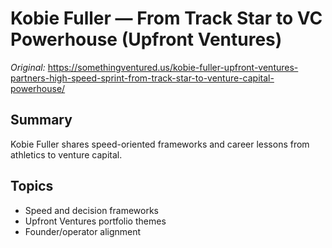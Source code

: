 <!-- Source: https://somethingventured.us/kobie-fuller-upfront-ventures-partners-high-speed-sprint-from-track-star-to-venture-capital-powerhouse/ -->
<!-- Cached on: October 7, 2025 -->

# Kobie Fuller — From Track Star to VC Powerhouse (Upfront Ventures)

*Original:* https://somethingventured.us/kobie-fuller-upfront-ventures-partners-high-speed-sprint-from-track-star-to-venture-capital-powerhouse/

## Summary
Kobie Fuller shares speed-oriented frameworks and career lessons from athletics to venture capital.

## Topics
- Speed and decision frameworks
- Upfront Ventures portfolio themes
- Founder/operator alignment
